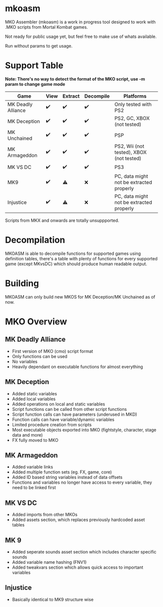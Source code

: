 ﻿# mkoasm

MKO Assembler (mkoasm) is a work in progress tool designed to work with .MKO scripts from Mortal Kombat games.

Not ready for public usage yet, but feel free to make use of whats available.

Run without params to get usage.


# Support Table

**Note: There's no way to detect the format of the MKO script, use -m param to change
game mode**


| Game | View | Extract | Decompile | Platforms |
|       ---       |       ---       |       ---       |       ---       |       ---       |
| MK Deadly Alliance | ✔️ | ✔️ | ✔️| Only tested with PS2 |
| MK Deception | ✔️ | ✔️ | ✔️| PS2, GC, XBOX (not tested) |
| MK Unchained | ✔️ | ✔️ | ✔️| PSP|
| MK Armageddon | ✔️ | ✔️ | ✔️|PS2, Wii (not tested), XBOX (not tested)|
| MK VS DC | ✔️ | ✔️ | ✔️|PS3|
| MK9 | ✔️ | ⚠ | ❌| PC, data might not be extracted properly |
| Injustice | ✔️ | ⚠ | ❌| PC, data might not be extracted properly |

Scripts from MKX and onwards are totally unsuppported.


# Decompilation

MKOASM is able to decompile functions for supported games using definition tables, there's a table
with plenty of functions for every supported game (except MKvsDC) which should produce human readable
output.


# Building

MKOASM can only build new MKOS for MK Deception/MK Unchained as of now.


# MKO Overview

## MK Deadly Alliance
 - First version of MKO (cmo) script format
 - Only functions can be used
 - No variables
 - Heavily dependant on executable functions for almost everything

## MK Deception
 - Added static variables
 - Added local variables
 - Added operations on local and static variables
 - Script functions can be called from other script functions
 - Script function calls can have parameters (underused in MKD)
 - Function calls can have variable/dynamic variables
 - Limited procedure creation from scripts
 - Most executable objects exported into MKO (fightstyle, character, stage data and more)
 - FX fully moved to MKO

## MK Armageddon
 - Added variable links
 - Added multiple function sets (eg. FX, game, core)
 - Added ID based string variables instead of data offsets
 - Functions and variables no longer have access to every variable, they need to be linked first
 
## MK VS DC
 - Added imports from other MKOs
 - Added assets section, which replaces previously hardcoded asset tables

## MK 9
 - Added seperate sounds asset section which includes character specific sounds
 - Added variable name hashing (FNV1)
 - Added tweakvars section which allows quick access to important variables

## Injustice
 - Basically identical to MK9 structure wise